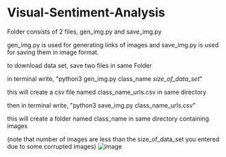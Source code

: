 # Visual-Sentiment-Analysis
Folder consists of 2 files, gen_img.py and save_img.py

gen_img.py is used for generating links of images and save_img.py is used for saving them in image format.

to download data set, save two files in same Folder

in terminal write, "python3 gen_img.py class_name *size_of_data_set*"

this will create a csv file named class_name_urls.csv in same directory

then in terminal write, "python3 save_img.py class_name_urls.csv"

this will create a folder named class_name in same directory containing images

(note that number of images are less than the size_of_data_set you entered due to some corrupted images)
![image](https://github.com/ameyojha857/Visual-Sentiment-Analysis/assets/136834766/012e5c59-bc4e-41f5-8f90-19f96dcb046e)

